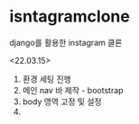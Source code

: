# isntagramclone
django를 활용한 instagram 클론 

<22.03.15>
1. 환경 세팅 진행
2. 메인 nav 바 제작 - bootstrap
3. body 영역 고정 및 설정
4. 
